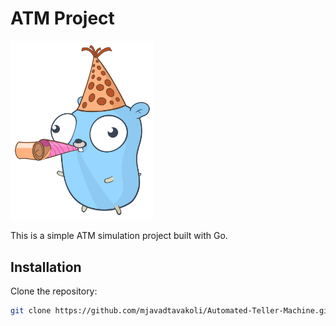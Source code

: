 
# ATM Project

<img src="https://github.com/mjavadtavakoli/library_manager/blob/main/gopher.svg" width="230"/>

This is a simple ATM simulation project built with Go.

## Installation

Clone the repository:

```bash
git clone https://github.com/mjavadtavakoli/Automated-Teller-Machine.git
